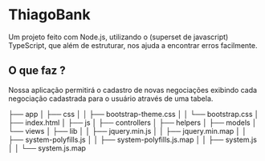 # ThiagoBank

Um projeto feito com Node.js, utilizando o (superset de javascript) TypeScript, que além de estruturar, nos ajuda a encontrar erros facilmente.

## O que faz ?

Nossa aplicação permitirá o cadastro de novas negociações exibindo cada negociação cadastrada para o usuário através de uma tabela.


├── app
│   ├── css
│   │   ├── bootstrap-theme.css
│   │   └── bootstrap.css
│   ├── index.html
│   ├── js
│       ├── controllers
│       ├── helpers
│       ├── models
│       └── views
│   ├── lib
│   │   ├── jquery.min.js
│   │   ├── jquery.min.map
│   │   ├── system-polyfills.js
│   │   ├── system-polyfills.js.map
│   │   ├── system.js
│   │   └── system.js.map
